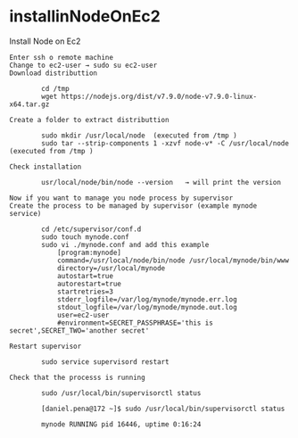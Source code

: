 # installinNodeOnEc2
Install Node on Ec2

    Enter ssh o remote machine
    Change to ec2-user → sudo su ec2-user
    Download distributtion
```
        cd /tmp
        wget https://nodejs.org/dist/v7.9.0/node-v7.9.0-linux-x64.tar.gz
```
    Create a folder to extract distributtion
```
        sudo mkdir /usr/local/node  (executed from /tmp )
        sudo tar --strip-components 1 -xzvf node-v* -C /usr/local/node  (executed from /tmp )
```
    Check installation
```
        usr/local/node/bin/node --version   → will print the version
```
	
	Now if you want to manage you node process by supervisor
    Create the process to be managed by supervisor (example mynode service)
```
        cd /etc/supervisor/conf.d
        sudo touch mynode.conf
        sudo vi ./mynode.conf and add this example
            [program:mynode]
            command=/usr/local/node/bin/node /usr/local/mynode/bin/www 
            directory=/usr/local/mynode
            autostart=true
            autorestart=true
            startretries=3
            stderr_logfile=/var/log/mynode/mynode.err.log
            stdout_logfile=/var/log/mynode/mynode.out.log
            user=ec2-user
            #environment=SECRET_PASSPHRASE='this is secret',SECRET_TWO='another secret'
```
    Restart supervisor
```
        sudo service supervisord restart
```
    Check that the processs is running
```
        sudo /usr/local/bin/supervisorctl status

        [daniel.pena@172 ~]$ sudo /usr/local/bin/supervisorctl status

        mynode RUNNING pid 16446, uptime 0:16:24

```
